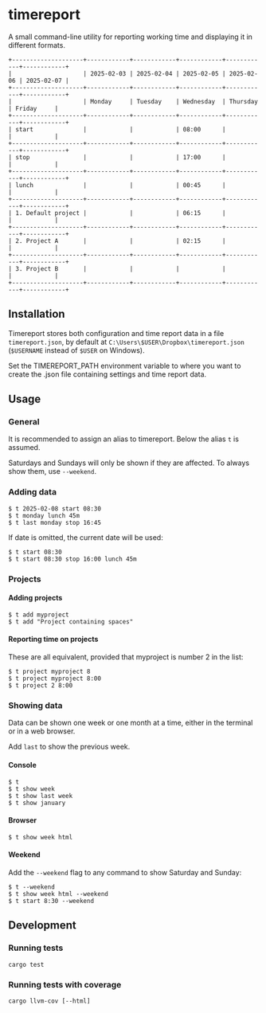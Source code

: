 # timereport

A small command-line utility for reporting working time and displaying it in different formats.

```
+--------------------+------------+------------+------------+------------+------------+
|                    | 2025-02-03 | 2025-02-04 | 2025-02-05 | 2025-02-06 | 2025-02-07 |
+--------------------+------------+------------+------------+------------+------------+
|                    | Monday     | Tuesday    | Wednesday  | Thursday   | Friday     |
+--------------------+------------+------------+------------+------------+------------+
| start              |            |            | 08:00      |            |            |
+--------------------+------------+------------+------------+------------+------------+
| stop               |            |            | 17:00      |            |            |
+--------------------+------------+------------+------------+------------+------------+
| lunch              |            |            | 00:45      |            |            |
+--------------------+------------+------------+------------+------------+------------+
| 1. Default project |            |            | 06:15      |            |            |
+--------------------+------------+------------+------------+------------+------------+
| 2. Project A       |            |            | 02:15      |            |            |
+--------------------+------------+------------+------------+------------+------------+
| 3. Project B       |            |            |            |            |            |
+--------------------+------------+------------+------------+------------+------------+
```

## Installation

Timereport stores both configuration and time report data in a file `timereport.json`, by default at `C:\Users\$USER\Dropbox\timereport.json` (`$USERNAME` instead of `$USER` on Windows).

Set the TIMEREPORT_PATH environment variable to where you want to create the .json file 
containing settings and time report data.

## Usage

### General

It is recommended to assign an alias to timereport. Below the alias `t` is assumed.

Saturdays and Sundays will only be shown if they are affected. To always show them, use `--weekend`.

### Adding data

```
$ t 2025-02-08 start 08:30
$ t monday lunch 45m 
$ t last monday stop 16:45
```

If date is omitted, the current date will be used:

```
$ t start 08:30
$ t start 08:30 stop 16:00 lunch 45m
```

### Projects

#### Adding projects

```
$ t add myproject
$ t add "Project containing spaces"
```

#### Reporting time on projects

These are all equivalent, provided that myproject is number 2 in the list:

```
$ t project myproject 8
$ t project myproject 8:00
$ t project 2 8:00
```

### Showing data

Data can be shown one week or one month at a time, either in the terminal or in a web browser.

Add `last` to show the previous week.

#### Console

```
$ t
$ t show week
$ t show last week
$ t show january
```

#### Browser

```
$ t show week html
```

#### Weekend

Add the `--weekend` flag to any command to show Saturday and Sunday:

```
$ t --weekend
$ t show week html --weekend
$ t start 8:30 --weekend
```

## Development

### Running tests

```
cargo test
```

### Running tests with coverage

```
cargo llvm-cov [--html]
```
